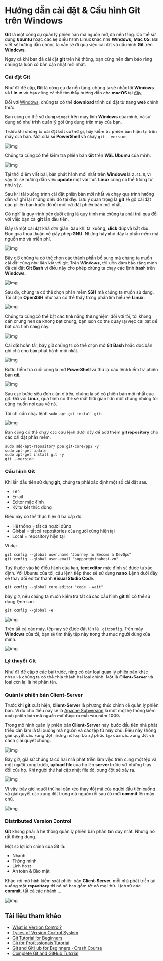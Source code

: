 # Hướng dẫn cài đặt & Cấu hình Git trên Windows

**Git** là một công cụ quản lý phiên bản mã nguồn mở, đa nền tảng. Có thể sử dụng **Ubuntu** hoặc các hệ điều hành Linux khác như **Windows**, **Mac OS**. Bài viết sẽ hướng dẫn chúng ta vẫn sẽ đi qua việc cài đặt và cấu hình **Git** trên **Windows**.

Ngay cả khi bạn đã cài đặt **git** trên hệ thống, bạn cũng nên đảm bảo rằng chúng ta luôn có bản cập nhật mới nhất.

### Cài đặt Git

Như đã đề cập, **Git** là công cụ đa nền tảng, chúng ta sẽ nhắc tới **Windows** và **Linux** và bạn cũng có thể tìm thấy hướng dẫn cho **macOS** tại [đây](https://git-scm.com/book/en/v2/Getting-Started-Installing-Git)

Đối với [Windows](https://git-scm.com/download/win), chúng ta có thể **download** trình cài đặt từ trang **web** chính thức.

Bạn cũng có thể sử dụng `winget` trên máy tính **Windows** của mình, và sử dụng nó như trình quản lý gói ứng dụng trên máy của bạn.

Trước khi chúng ta cài đặt bất cứ thứ gì, hãy kiểm tra phiên bản hiện tại trên máy của bạn. Mởi cửa sổ **PowerShell** và chạy `git --version`

![img](/Image/Git-Windows01.png)

Chúng ta cũng có thể kiểm tra phiên bản **Git** trên **WSL Ubuntu** của mình.

![img](/Image/Git-Windows02.png)

Tại thời điểm viết bài, bản phát hành mới nhất trên **Windows** là `2.41.0`, vì vậy tôi sẽ hướng dẫn việc **update** một vài thứ. **Linux** cũng có thể tương tự như vậy.

Sau khi tải xuống trình cài đặt phiên bản mới nhất và chạy qua trình hướng dẫn và ghi lại những điều đó tại đây. Lưu ý quan trọng là **git** sẽ gỡ cài đặt các phiên bản trước đó rồi mới cài đặt phiên bản mới nhất.

Có nghĩ là quy trình bên dưới cũng là quy trình mà chúng ta phải trải qua đối với việc bạn cài **git** lần đầu tiên.

Đây là một cài đặt khá đơn giản. Sau khi tài xuống, **click** đúp và bắt đầu. Đọc qua thoả thuận về giấy phép **GNU**. Nhưng hãy nhớ đây là phần mềm mã nguồn mở và miễn phí.

![img](/Image/Git-Windows03.png)

Bây giờ chúng ta có thể chọn các thành phần bổ sung mà chúng ta muốn cài đặt cũng như liên kết với git. Trên **Windows**, tôi luôn đảm bảo rằng mình đã cài đặt **Git Bash** vì điều này cho phép chúng ta chạy các lệnh **bash** trên **Windows**.

![img](/Image/Git-Windows04.png)

Sau đó, chúng ta có thể chọn phần mềm **SSH** mà chúng ta muốn sử dụng. Tôi chọn **OpenSSH** như bản có thể thấy trong phần tìm hiểu về **Linux**.

![img](/Image/Git-Windows05.png)

Chúng ta cũng có thể bật các tính năng thử nghiệm, đối với tôi, tôi không cần chúng nên đã không bật chúng, bạn luôn có thể quay lại việc cài đặt để bật các tính năng này.

![img](/Image/Git-Windows06.png)

Cài đặt hoàn tất, bây giờ chúng ta có thể chọn mở **Git Bash** hoặc đọc bản ghi chú cho bản phát hành mới nhất.

![img](/Image/Git-Windows07.png)

Bước kiểm tra cuối cùng là mở **PowerShell** và thử lại câu lệnh kiểm tra phiên bản **git**.

![img](/Image/Git-Windows08.png)

Sau các bước siêu đơn giản ở trên, chúng ta sẽ có phiên bản mới nhất của git. Đối với **Linux**, quá trình có thể sẽ mất thời gian hơn một chúng nhưng tôi cũng muốn nói qua về nó.

Tôi chỉ cần chạy lệnh `sudo apt-get install git`.

![img](/Image/Git-linux01.png)

Bạn cũng có thể chạy các câu lệnh dưới dây để add thêm **git repository** cho các cài đặt phần mềm.

```
sudo add-apt-repository ppa:git-core/ppa -y
sudo apt-get update
sudo apt-get install git -y
git --version
```

### Cấu hình Git

Khi lần đầu tiên sử dụng **git**, chúng ta phải xác định một số cài đặt sau.

- Tên
- Email
- Editor mặc định
- Ký tự kết thúc dòng

Điều này có thể thực hiện ở ba cấp độ.

- Hệ thống = tất cả người dùng
- Global = tất cả repositories của người dùng hiện tại
- Local = repository hiện tại 

Ví dụ:

```
git config --global user.name "Journey to Become a DevOps"
git config --global user.email "support@vinahost.vn"
```

Tuỳ thuộc vào hệ điều hành của bạn, **text editor** mặc định sẽ được tự xác định. Với Ubuntu của tôi, câu lệnh tiếp theo sẽ sử dụng **nano**. Lệnh dưới đây sẽ thay đổi editor thành **Visual Studio Code**.

`git config --global core.editor "code --wait"`

bây giờ, nếu chúng ta muốn kiểm tra tất cả các cầu hình **git** thì có thể sử dụng lệnh sau 

`git config --global -e`

![img](/Image/Git-linux02.png)

Trên tất cả các máy, tệp này sẽ được đặt tên là `.gitconfig`. Trên máy **Windows** của tôi, bạn sẽ tìm thấy tệp này trong thư mục người dùng của mình.

![img](/Image/Git-linux03.png)

### Lý thuyết Git

Như đã đề cập ở các bài trước, rằng có các loại quản lý phiên bản khác nhau và chúng ta có thể chia thành hai loại chính. Một là **Client-Server** và loại còn lại là hệ phân tán.

### Quản lý phiên bản Client-Server 

Trước khi **git** xuất hiện, **Client-Server** là phương thức chính để quản lý phiên bản. Ví dụ cho điều này sẽ là [Apache Subversion](https://subversion.apache.org/) là một một hệ thống kiểm soát phiên bản mã nguồn mở được ra mắt vào năm 2000.

Trong mô hình quản lý phiên bản **Client-Server** này, bước đầu tiên nhà phát triểu cần làm là tải xuống mã nguồn và các tệp từ máy chủ. Điều này không giải quyết các xung đột nhưng nó loại bỏ sự phức tạp của các xung đột và cách giải quyết chúng.

![img](/Image/Git04.png)

Bây giờ, giả sử chúng ta có hai nhà phát triển làm việc trên cùng một tệp và một người xong trước, **upload file** của họ lên **server** trước với những thay đổi của họ. Khi người thứ hai cập nhật file đó, xung đột sẽ xảy ra.

![img](/Image/Git05.png)

Vì vậy, bây giờ người thứ hai cần kéo thay đổi mã của người đầu tiên xuống và giải quyết các xung đột trong mã nguồn rồi sau đó mới **commit** lên máy chủ.

![img](/Image/Git06.png)

### Distributed Version Control

**Git** không phải là hệ thống quản lý phiên bản phân tán duy nhất. Nhưng nó rất thông dụng.

Một số lợi ích chính của Git là:

- Nhanh
- Thông minh
- Linh hoạt
- An toàn & Bảo mật

Khác với mô hình kiểm soát phiên bản **Client-Server**, mỗi nhà phát triển tải xuống một **repository** thì nó sẽ bao gồm tất cả mọi thứ. Lịch sử các **commit**, tất cả các nhánh ...

![img](/Image/Git07.png)

## Tài liệu tham khảo

- [What is Version Control?](https://www.youtube.com/watch?v=Yc8sCSeMhi4)
- [Types of Version Control System](https://www.youtube.com/watch?v=kr62e_n6QuQ)
- [Git Tutorial for Beginners](https://www.youtube.com/watch?v=8JJ101D3knE&t=52s)
- [Git for Professionals Tutorial](https://www.youtube.com/watch?v=Uszj_k0DGsg)
- [Git and GitHub for Beginners - Crash Course](https://www.youtube.com/watch?v=RGOj5yH7evk&t=8s)
- [Complete Git and GitHub Tutorial](https://www.youtube.com/watch?v=apGV9Kg7ics)